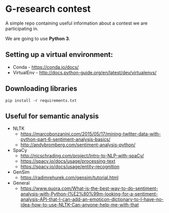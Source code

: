 # G-research contest

A simple repo containing useful information about a contest we are participating in.

We are going to use **Python 3**.

## Setting up a virtual environment:
* Conda - https://conda.io/docs/
* VirtualEnv - http://docs.python-guide.org/en/latest/dev/virtualenvs/

## Downloading libraries
`pip install -r requirements.txt`

## Useful for semantic analysis
* NLTK
  * https://marcobonzanini.com/2015/05/17/mining-twitter-data-with-python-part-6-sentiment-analysis-basics/
  * http://andybromberg.com/sentiment-analysis-python/
* SpaCy
  * http://nicschrading.com/project/Intro-to-NLP-with-spaCy/
  * https://spacy.io/docs/usage/processing-text
  * https://spacy.io/docs/usage/entity-recognition
* GenSim
  * https://radimrehurek.com/gensim/tutorial.html
* General
  * https://www.quora.com/What-is-the-best-way-to-do-sentiment-analysis-with-Python-I%E2%80%99m-looking-for-a-sentiment-analysis-API-that-I-can-add-an-emoticon-dictionary-to-I-have-no-idea-how-to-use-NLTK-Can-anyone-help-me-with-that

